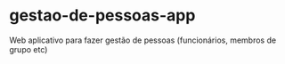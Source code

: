 # gestao-de-pessoas-app
Web aplicativo para fazer gestão de pessoas (funcionários, membros de grupo etc)
